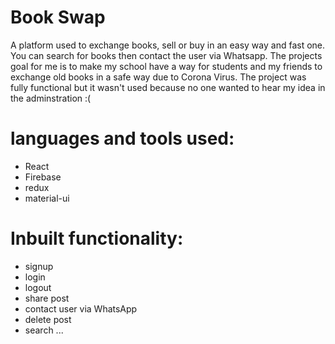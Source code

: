 # Book Swap
  A platform used to exchange books, sell or buy in an easy way and fast one. You can search 
  for books then contact the user via Whatsapp. The projects goal for me is to make my school
  have a way for students and my friends to exchange old books in a safe way due to Corona
  Virus. The project was fully functional but it wasn't used because no one wanted to hear 
  my idea in the adminstration :(
# languages and tools used:
 * React
 * Firebase
 * redux
 * material-ui


# Inbuilt functionality:


* signup
* login 
* logout
* share post
* contact user via WhatsApp
* delete post
* search ...
